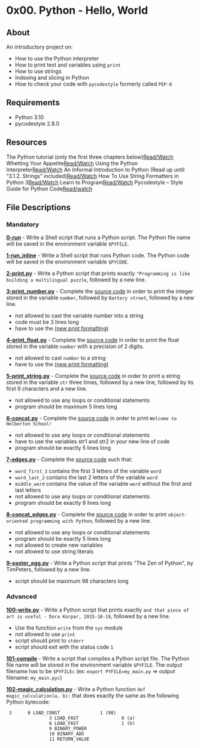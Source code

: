 # 0x00. Python - Hello, World
## About
An introductory project on:
- How to use the Python interpreter
- How to print text and variables using `print`
- How to use strings
- Indexing and slicing in Python
- How to check your code with `pycodestyle` formerly called `PEP-8`

## Requirements
- Python 3.10
- pycodestyle 2.8.0

## Resources
The Python tutorial (only the first three chapters below)[Read/Watch](https://docs.python.org/3/tutorial/index.html)
Whetting Your Appetite[Read/Watch](https://docs.python.org/3/tutorial/appetite.html)
Using the Python Interpreter[Read/Watch](https://docs.python.org/3/tutorial/interpreter.html)
An Informal Introduction to Python (Read up until “3.1.2. Strings” included)[Read/Watch](https://docs.python.org/3/tutorial/introduction.html)
How To Use String Formatters in Python 3[Read/Watch](https://realpython.com/python-f-strings/)
Learn to Program[Read/Watch](https://www.youtube.com/playlist?list=PLGLfVvz_LVvTn3cK5e6LjhgGiSeVlIRwt)
Pycodestyle – Style Guide for Python Code[Read/watch](https://pypi.org/project/pycodestyle/)

## File Descriptions
### Mandatory
**[0-run](0-run)** - Write a Shell script that runs a Python script. The Python file name will be saved in the environment variable `$PYFILE`.

**[1-run_inline](1-run_inline)** - Write a Shell script that runs Python code. The Python code will be saved in the environment variable `$PYCODE`.

**[2-print.py](2-print.py)** - Write a Python script that prints exactly `"Programming is like building a multilingual puzzle`, followed by a new line.

**[3-print_number.py](3-print_number.py)** - Complete the [source code](https://github.com/holbertonschool/0x00.py/blob/master/3-print_number.py) in order to print the integer stored in the variable `number`, followed by `Battery street`, followed by a new line.
  * not allowed to cast the variable number into a string
  * code must be 3 lines long
  * have to use the [(new print formatting)](https://pyformat.info/#number)

**[4-print_float.py](4-print_float.py)** - Complete the [source code](https://github.com/holbertonschool/0x00.py/blob/master/4-print_float.py) in order to print the float stored in the variable `number` with a precision of 2 digits.
  * not allowed to cast `number` to a string
  * have to use the [(new print formatting)](https://pyformat.info/#number)

**[5-print_string.py](5-print_string.py)** - Complete the [source code](https://intranet.hbtn.io/rltoken/SsZaCpUT5-6nybzBeUkHyw) in order to print a string stored in the variable `str` three times, followed by a new line, followed by its first 9 characters and a new line.
  * not allowed to use any loops or conditional statements
  * program should be maximum 5 lines long

**[6-concat.py](6-concat.py)** - Complete the [source code](https://github.com/holbertonschool/0x00.py/blob/master/6-concat.py) in order to print `Welcome to Holberton School!`
  * not allowed to use any loops or conditional statements
  * have to use the variables str1 and str2 in your new line of code
  * program should be exactly 5 lines long

**[7-edges.py](7-edges.py)** - Complete the [source code](https://github.com/holbertonschool/0x00.py/blob/master/7-edges.py) such that:
  * `word_first_3` contains the first 3 letters of the variable `word`
  * `word_last_2` contains the last 2 letters of the variable `word`
  * `middle_word` contains the value of the variable `word` without the first and last letters
  * not allowed to use any loops or conditional statements
  * program should be exactly 8 lines long

**[8-concat_edges.py](8-concat_edges.py)** - Complete the [source code](https://github.com/holbertonschool/0x00.py/blob/master/8-concat_edges.py) in order to print `object-oriented programming with Python`, followed by a new line.
  * not allowed to use any loops or conditional statements
  * program should be exactly 5 lines long
  * not allowed to create new variables
  * not allowed to use string literals

**[9-easter_egg.py](9-easter_egg.py)** - Write a Python script that prints "The Zen of Python", by TimPeters, followed by a new line.
  * script should be maximum 98 characters long

### Advanced
**[100-write.py](100-write.py)** - Write a Python script that prints exactly `and that piece of art is useful - Dora Korpar, 2015-10-19`, followed by a new line.
  * Use the function `write` from the `sys` module
  * not allowed to use `print`
  * script should print to `stderr`
  * script should exit with the status code `1`

**[101-compile](101-compile)** - Write a script that compiles a Python script file. The Python file name will be stored in the environment variable `$PYFILE`. The output filename has to be `$PYFILEc` (ex: `export PYFILE=my_main.py` => output filename: `my_main.pyc`)

**[102-magic_calculation.py](102-magic_calculation.py)** - Write a Python function `def magic_calculation(a, b):` that does exactly the same as the following Python bytecode:
```
 3		0 LOAD_CONST               1 (98)
              	3 LOAD_FAST                0 (a)
              	6 LOAD_FAST                1 (b)
              	9 BINARY_POWER
             	10 BINARY_ADD
             	11 RETURN_VALUE
```
